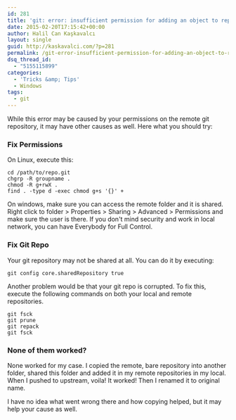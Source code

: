```yaml
---
id: 281
title: 'git: error: insufficient permission for adding an object to repository database ./objects'
date: 2015-02-20T17:15:42+00:00
author: Halil Can Kaşkavalcı
layout: single
guid: http://kaskavalci.com/?p=281
permalink: /git-error-insufficient-permission-for-adding-an-object-to-repository-database-objects/
dsq_thread_id:
  - "5155115899"
categories:
  - 'Tricks &amp; Tips'
  - Windows
tags:
  - git
---
```

While this error may be caused by your permissions on the remote git repository, it may have other causes as well. Here what you should try:

### Fix Permissions

On Linux, execute this:

```shell
cd /path/to/repo.git
chgrp -R groupname .
chmod -R g+rwX .
find . -type d -exec chmod g+s '{}' +
```

On windows, make sure you can access the remote folder and it is shared. Right click to folder > Properties > Sharing > Advanced > Permissions and make sure the user is there. If you don't mind security and work in local network, you can have Everybody for Full Control.

### Fix Git Repo

Your git repository may not be shared at all. You can do it by executing:

```shell
git config core.sharedRepository true
```

Another problem would be that your git repo is corrupted. To fix this, execute the following commands on both your local and remote repositories.

```shell
git fsck
git prune
git repack
git fsck
```

### None of them worked?

None worked for my case. I copied the remote, bare repository into another folder, shared this folder and added it in my remote repositories in my local. When I pushed to upstream, voila! It worked! Then I renamed it to original name.

I have no idea what went wrong there and how copying helped, but it may help your cause as well.
